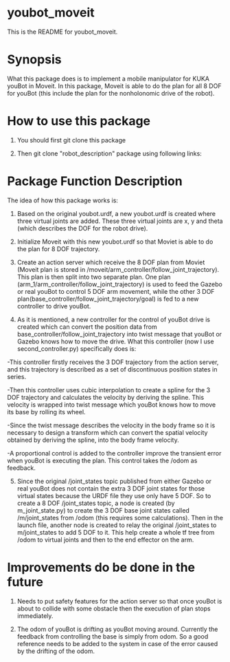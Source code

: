 # youbot_moveit
This is the README for youbot_moveit.

# Synopsis
What this package does is to implement a mobile manipulator for KUKA youBot in Moveit. In this package, Moveit is able to do the plan for all 8 DOF for youBot (this include the plan for the nonholonomic drive of the robot).

# How to use this package
1. You should first git clone this package

2. Then git clone "robot_description" package using following links:
# Package Function Description
The idea of how this package works is:
1. Based on the original youbot.urdf, a new youbot.urdf is created where three virtual joints are added. These three virtual joints are x, y and theta (which describes the DOF for the robot drive). 

2. Initialize Moveit with this new youbot.urdf so that Moviet is able to do the plan for 8 DOF trajectory.

3. Create an action server which receive the 8 DOF plan from Moviet (Moveit plan is stored in /moveit/arm_controller/follow_joint_trajectory). This plan is then split into two separate plan. One plan (arm_1/arm_controller/follow_joint_trajectory) is used to feed the Gazebo or real youBot to control 5 DOF arm movement, while the other 3 DOF plan(base_controller/follow_joint_trajectory/goal) is fed to a new controller to drive youBot.

4. As it is mentioned, a new controller for the control of youBot drive is created which can convert the position data from base_controller/follow_joint_trajectory into twist message that youBot or Gazebo knows how to move the drive. What this controller (now I use second_controller.py)
specifically does is:

-This controller firstly receives the 3 DOF trajectory from the action server, and this trajectory is described as a set of discontinuous position states in series. 

-Then this controller uses cubic interpolation to create a spline for the 3 DOF trajectory and calculates the velocity by deriving the spline. This velocity is wrapped into twist message which youBot knows how to move its base by rolling its wheel. 

-Since the twist message describes the velocity in the body frame so it is necessary to design a transform which can convert the spatial velocity obtained by deriving the spline, into the body frame velocity.

-A proportional control is added to the controller improve the transient error when youBot is executing the plan. This control takes the /odom as feedback.

5. Since the original /joint_states topic published from either Gazebo or real youBot does not contain the extra 3 DOF joint states for those virtual states because the URDF file they use only have 5 DOF. So to create a 8 DOF /joint_states topic, a node is created (by m_joint_state.py) to create the 3 DOF base joint states called /m/joint_states from /odom (this requires some calculations). Then in the launch file, another node is created to relay the original /joint_states to m/joint_states to add 5 DOF to it. This help create a whole tf tree from /odom to virtual joints and then to the end effector on the arm. 

  
# Improvements do be done in the future
1. Needs to put safety features for the action server so that once youBot is about to collide with some obstacle then the execution of plan stops immediately. 

2. The odom of youBot is drifting as youBot moving around. Currently the feedback from controlling the base is simply from odom. So a good reference needs to be added to the system in case of the error caused by the drifting of the odom.


